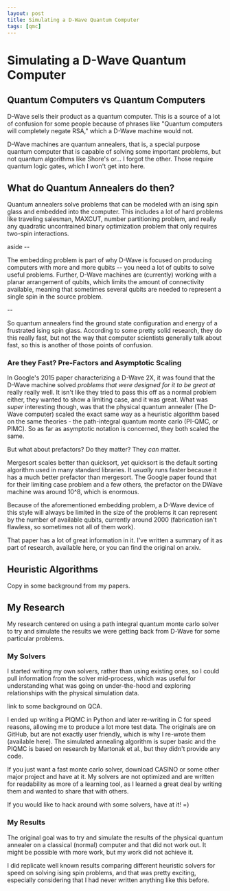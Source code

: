 ```yaml
---
layout: post
title: Simulating a D-Wave Quantum Computer
tags: [qmc]
---
```


# Simulating a D-Wave Quantum Computer

## Quantum Computers vs Quantum Computers
D-Wave sells their product as a quantum computer. This is a source of a lot of confusion for some people because of phrases like "Quantum computers will completely negate RSA," which a D-Wave machine would not.

D-Wave machines are quantum annealers, that is, a special purpose quantum computer that is capable of solving some important problems, but not quantum algorithms like Shore's or... I forgot the other. Those require quantum logic gates, which I won't get into here.

## What do Quantum Annealers do then?
Quantum annealers solve problems that can be modeled with an ising spin glass and embedded into the computer. This includes a lot of hard problems like traveling salesman, MAXCUT, number partitioning problem, and really any quadratic uncontrained binary optimization problem that only requires two-spin interactions.

aside --

The embedding problem is part of why D-Wave is focused on producing computers with more and more qubits -- you need a lot of qubits to solve useful problems. Further, D-Wave machines are (currently) working with a planar arrangement of qubits, which limits the amount of connectivity available, meaning that sometimes several qubits are needed to represent a single spin in the source problem.

--

So quantum annealers find the ground state configuration and energy of a frustrated ising spin glass. According to some pretty solid research, they do this really fast, but not the way that computer scientists generally talk about fast, so this is another of those points of confusion.

### Are they Fast? Pre-Factors and Asymptotic Scaling
In Google's 2015 paper characterizing a D-Wave 2X, it was found that the D-Wave machine solved *problems that were designed for it to be great at* really really well. It isn't like they tried to pass this off as a normal problem either, they wanted to show a limiting case, and it was great. What was *super* interesting though, was that the physical quantum annealer (The D-Wave computer) scaled the exact same way as a heuristic algorithm based on the same theories - the path-integral quantum monte carlo (PI-QMC, or PIMC). So as far as asymptotic notation is concerned, they both scaled the same.

But what about prefactors? Do they matter? They *can* matter.

Mergesort scales better than quicksort, yet quicksort is the default sorting algorithm used in many standard libraries. It *usually* runs faster because it has a much better prefactor than mergesort. The Google paper found that for their limiting case problem and a few others, the prefactor on the DWave machine was around 10^8, which is enormous.

Because of the aforementioned embedding problem, a D-Wave device of this style will always be limited in the size of the problems it can represent by the number of available qubits, currently around 2000 (fabrication isn't flawless, so sometimes not all of them work).

That paper has a lot of great information in it. I've written a summary of it as part of research, available here, or you can find the original on arxiv.

## Heuristic Algorithms
Copy in some background from my papers.

## My Research
My research centered on using a path integral quantum monte carlo solver to try and simulate the results we were getting back from D-Wave for some particular problems.

### My Solvers
I started writing my own solvers, rather than using existing ones, so I could pull information from the solver mid-process, which was useful for understanding what was going on under-the-hood and exploring relationships with the physical simulation data.

link to some background on QCA.

I ended up writing a PIQMC in Python and later re-writing in C for speed reasons, allowing me to produce a lot more test data. The originals are on GitHub, but are not exactly user friendly, which is why I re-wrote them (available here). The simulated annealing algorithm is super basic and the PIQMC is based on research by Martonak et al., but they didn't provide any code.

If you just want a fast monte carlo solver, download CASINO or some other major project and have at it. My solvers are not optimized and are written for readability as more of a learning tool, as I learned a great deal by writing them and wanted to share that with others.

If you would like to hack around with some solvers, have at it! =)

### My Results
The original goal was to try and simulate the results of the physical quantum annealer on a classical (normal) computer and that did not work out. It might be possible with more work, but my work did not achieve it.

I did replicate well known results comparing different heuristic solvers for speed on solving ising spin problems, and that was pretty exciting, especially considering that I had never written anything like this before.

